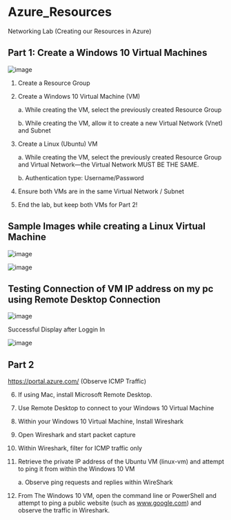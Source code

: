 # Azure_Resources

 Networking Lab (Creating our Resources in Azure)
 
## Part 1: Create a Windows 10 Virtual Machines

![image](https://github.com/user-attachments/assets/859d9d95-971e-432b-817a-3f42db915b5e)


1. Create a Resource Group
2. Create a Windows 10 Virtual Machine (VM)
   
    a. While creating the VM, select the previously created Resource Group
   
    b. While creating the VM, allow it to create a new Virtual Network (Vnet) and Subnet
4. Create a Linux (Ubuntu) VM
   
    a. While creating the VM, select the previously created Resource Group and Virtual Network—the Virtual Network MUST BE THE SAME.
   
    b. Authentication type: Username/Password
6. Ensure both VMs are in the same Virtual Network / Subnet
7. End the lab, but keep both VMs for Part 2!

## Sample Images while creating a Linux Virtual Machine

![image](https://github.com/user-attachments/assets/7ffa7abe-faa7-4e35-96eb-cdea2663a77f)

![image](https://github.com/user-attachments/assets/d2746f47-c7e9-40c1-aee7-288642a7fb31)


## Testing Connection of VM IP address on my pc using Remote Desktop Connection

![image](https://github.com/user-attachments/assets/90bce0ea-672f-4c73-a0b7-a071ff350924)

Successful Display after Loggin In

![image](https://github.com/user-attachments/assets/4640fed5-1bac-49bf-a100-0be4a0a5a8b0)



## Part 2

https://portal.azure.com/
(Observe ICMP Traffic)

6. If using Mac, install Microsoft Remote Desktop.
   
7. Use Remote Desktop to connect to your Windows 10 Virtual Machine
   
8. Within your Windows 10 Virtual Machine, Install Wireshark
    
9. Open Wireshark and start packet capture
    
10. Within Wireshark, filter for ICMP traffic only
    
11. Retrieve the private IP address of the Ubuntu VM (linux-vm) and attempt to ping it from within the Windows 10 VM
    
    a. Observe ping requests and replies within WireShark
    
12. From The Windows 10 VM, open the command line or PowerShell and attempt to ping a public website (such as www.google.com) and observe the traffic in Wireshark.

